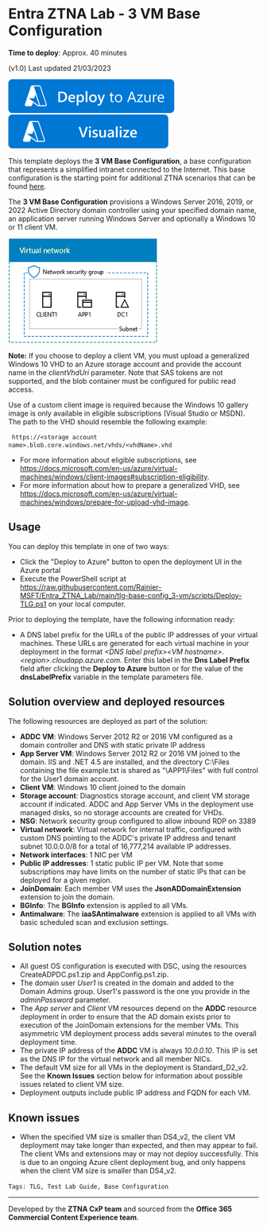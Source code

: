 ﻿# Entra ZTNA Lab - 3 VM Base Configuration

**Time to deploy**: Approx. 40 minutes

 (v1.0) Last updated 21/03/2023

<a href="https://portal.azure.com/#create/Microsoft.Template/uri/https%3A%2F%2Fraw.githubusercontent.com%2FRainier-MSFT%2FEntra_ZTNA_Lab%2Fmain%2Ftlg-base-config_3-vm%2Fazuredeploy.json" target="_blank">
<img src="images/deploytoazure.svg"/>
</a>
<a href="http://armviz.io/#/?load=https%3A%2F%2Fraw.githubusercontent.com%2FRainier-MSFT%2FEntra_ZTNA_Lab%2Fmain%2Ftlg-base-config_3-vm%2Fazuredeploy.json" target="_blank">
<img src="images/visualizebutton.svg"/>
</a>

This template deploys the **3 VM Base Configuration**, a base configuration that represents a simplified intranet connected to the Internet. This base configuration is the starting point for additional ZTNA scenarios that can be found [here](#http://aka.ms/catlgs).

The **3 VM Base Configuration** provisions a Windows Server 2016, 2019, or 2022 Active Directory domain controller using your specified domain name, an application server running Windows Server and optionally a Windows 10 or 11 client VM.

![alt text](images/tlg-base-config_3-vm.png "Diagram of the base config deployment")

**Note:** If you choose to deploy a client VM, you must upload a generalized Windows 10 VHD to an Azure storage account and provide the account name in the _clientVhdUri_ parameter. Note that SAS tokens are not supported, and the blob container must be configured for public read access.

Use of a custom client image is required because the Windows 10 gallery image is only available in eligible subscriptions (Visual Studio or MSDN). The path to the VHD should resemble the following example:

     https://<storage account name>.blob.core.windows.net/vhds/<vhdName>.vhd
* For more information about eligible subscriptions, see https://docs.microsoft.com/en-us/azure/virtual-machines/windows/client-images#subscription-eligibility.
* For more information about how to prepare a generalized VHD, see https://docs.microsoft.com/en-us/azure/virtual-machines/windows/prepare-for-upload-vhd-image.

## Usage

You can deploy this template in one of two ways:

+ Click the "Deploy to Azure" button to open the deployment UI in the Azure portal
+ Execute the PowerShell script at https://raw.githubusercontent.com/Rainier-MSFT/Entra_ZTNA_Lab/main/tlg-base-config_3-vm/scripts/Deploy-TLG.ps1 on your local computer.

Prior to deploying the template, have the following information ready:

+ A DNS label prefix for the URLs of the public IP addresses of your virtual machines. These URLs are generated for each virtual machine in your deployment in the format _\<DNS label prefix\>\<VM hostname\>.\<region\>.cloudapp.azure.com_. Enter this label in the __Dns Label Prefix__ field after clicking the __Deploy to Azure__ button or for the value of the __dnsLabelPrefix__ variable in the template parameters file.

## Solution overview and deployed resources

The following resources are deployed as part of the solution:

+ **ADDC VM**: Windows Server 2012 R2 or 2016 VM configured as a domain controller and DNS with static private IP address
+ **App Server VM**: Windows Server 2012 R2 or 2016 VM joined to the domain. IIS and .NET 4.5 are installed, and the directory C:\Files containing the file example.txt is shared as "\\APP1\Files" with full control for the User1 domain account.
+ **Client VM**: Windows 10 client joined to the domain
+ **Storage account**: Diagnostics storage account, and client VM storage account if indicated. ADDC and App Server VMs in the deployment use managed disks, so no storage accounts are created for VHDs.
+ **NSG**: Network security group configured to allow inbound RDP on 3389
+ **Virtual network**: Virtual network for internal traffic, configured with custom DNS pointing to the ADDC's private IP address and tenant subnet 10.0.0.0/8 for a total of 16,777,214 available IP addresses.
+ **Network interfaces**: 1 NIC per VM
+ **Public IP addresses**: 1 static public IP per VM. Note that some subscriptions may have limits on the number of static IPs that can be deployed for a given region.
+ **JoinDomain**: Each member VM uses the **JsonADDomainExtension** extension to join the domain.
+ **BGInfo**: The **BGInfo** extension is applied to all VMs.
+ **Antimalware**: The **iaaSAntimalware** extension is applied to all VMs with basic scheduled scan and exclusion settings.

## Solution notes

* All guest OS configuration is executed with DSC, using the resources CreateADPDC.ps1.zip and AppConfig.ps1.zip.
* The domain user *User1* is created in the domain and added to the Domain Admins group. User1's password is the one you provide in the *adminPassword* parameter.
* The *App server* and *Client* VM resources depend on the **ADDC** resource deployment in order to ensure that the AD domain exists prior to execution of 
the JoinDomain extensions for the member VMs. This asymmetric VM deployment process adds several minutes to the overall deployment time.
* The private IP address of the **ADDC** VM is always *10.0.0.10*. This IP is set as the DNS IP for the virtual network and all member NICs.
* The default VM size for all VMs in the deployment is Standard_D2_v2. See the **Known Issues** section below for information about possible issues related to client VM size.
* Deployment outputs include public IP address and FQDN for each VM.

## Known issues

* When the specified VM size is smaller than DS4_v2, the client VM deployment may take longer than expected, and then may appear to fail. The client VMs and extensions may or may not deploy successfully. This is due to an ongoing Azure client deployment bug, and only happens when the client VM size is smaller than DS4_v2.

`Tags: TLG, Test Lab Guide, Base Configuration`
___
Developed by the **ZTNA CxP team** and sourced from the **Office 365 Commercial Content Experience team**.
